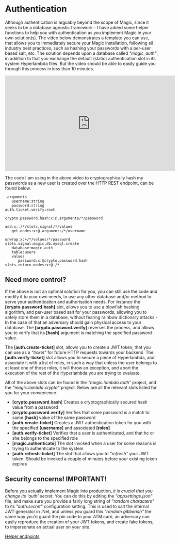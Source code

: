 # Authentication

Although authentication is arguably beyond the scope of Magic, since it seeks
to be a database agnostic framework - I have added some helper functions to
help you with authentication as you implement Magic in your own solution(s).
The video below demonstrates a template you can use, that allows you to immediately
secure your Magic installation, following all industry best practices, such
as hashing your passwords with a per-user based salt, etc. The solution
depends upon a database called _"magic_auth"_, in addition to that you exchange
the default (static) authentication slot in its system Hyperlambda files.
But the video should be able to easily guide you through this process
in less than 10 minutes.

<div style="margin-left: auto; margin-right: auto; width: 560px;">
<iframe width="560" height="315" src="https://www.youtube.com/embed/DCMY-uT0UVw" 
frameborder="0" allow="accelerometer; autoplay; encrypted-media; gyroscope; picture-in-picture" 
allowfullscreen></iframe>
</div>

The code I am using in the above video to cryptographically hash my passwords as a
new user is created over the HTTP REST endpoint, can be found below.

```
.arguments
   username:string
   password:string
auth.ticket.verify:root

crypto.password.hash:x:@.arguments/*/password

add:x:./*/slots.signal/*/values
   get-nodes:x:@.arguments/*/username

unwrap:x:+/*/values/*/password
slots.signal:magic.db.mysql.create
   database:magic_auth
   table:users
   values
      password:x:@crypto.password.hash
slots.return-nodes:x:@-/*
```

## Need more control?

If the above is not an optimal solution for you, you can still use the
code and modify it to your own needs, to use any other database and/or method to serve your
authentication and authorisation needs. For instance the **[crypto.password.hash]**
slot, allows you to use a blowfish hashing algorithm, and per-user based salt
for your passwords, allowing you to safely store them in a database, without
fearing rainbow dictionary attacks - In the case of that an adversary should gain
physical access to your database. The **[crypto.password.verify]** reverses the process,
and allows you to verify that its **[hash]** argument is matching the specified
password value.

The **[auth.create-ticket]** slot, allows you to create a JWT token,
that you can use as a _"ticket"_ for future HTTP requests towards your backend.
The **[auth.verify-ticket]** slot allows you to secure a piece of Hyperlambda,
and associate it with a list of roles, in such a way that unless the user
belongs to at least one of those roles, it will throw an exception, and
abort the execution of the rest of the Hyperlambda you are trying to evaluate.

All of the above slots can be found in the _"magic.lambda.auth"_ project, and
the _"magic.lambda.crypto"_ project. Below are all the relevant slots listed
for you for your convenience.

* __[crypto.password.hash]__ Creates a cryptographically secured hash value from a password
* __[crypto.password.verify]__ Verifies that some password is a match to some **[hash]** value of the same password
* __[auth.create-ticket]__ Creates a JWT authentication token for you with the specified **[username]** and associated **[roles]**
* __[auth.verify-ticket]__ Verifies that a user is authenticated, and that he or she belongs to the specified role
* __[magic.authenticate]__ The slot invoked when a user for some reasons is trying to authenticate to the system
* __[auth.refresh-ticket]__ The slot that allows you to _"refresh"_ your JWT token. Should be invoked a couple of minutes before your existing token expires

## Security concerns! IMPORTANT!

Before you actually implement Magic into production, _it is crucial that you change its 'auth' secret_.
You can do this by editing the _"appsettings.json"_ file, and make sure you provide
a fairly long string of _"random characters"_ to its _"auth:secret"_ configuration
setting. This is used to salt the internal JWT generator in .Net, and unless you
guard this _"random gibberish"_ the same way you'd guard the pin code to
your ATM card, an adversary can easily reproduce the creation of your JWT tokens,
and create fake tokens, to impersonate an actual user on your site.

[Helper endpoints](/helper-endpoints)
